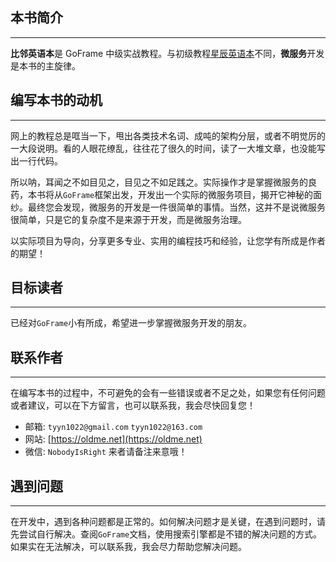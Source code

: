 ## 本书简介
---
**比邻英语本**是 GoFrame 中级实战教程。与初级教程[星辰英语本](https://goframe.org/course/starbook)不同，**微服务**开发是本书的主旋律。

## 编写本书的动机
---
网上的教程总是哐当一下，甩出各类技术名词、成吨的架构分层，或者不明觉厉的一大段说明。看的人眼花缭乱，往往花了很久的时间，读了一大堆文章，也没能写出一行代码。

所以呐，耳闻之不如目见之，目见之不如足践之。实际操作才是掌握微服务的良药，本书将从`GoFrame`框架出发，开发出一个实际的微服务项目，揭开它神秘的面纱。最终您会发现，微服务的开发是一件很简单的事情。当然，这并不是说微服务很简单，只是它的复杂度不是来源于开发，而是微服务治理。

以实际项目为导向，分享更多专业、实用的编程技巧和经验，让您学有所成是作者的期望！

## 目标读者
---
已经对`GoFrame`小有所成，希望进一步掌握微服务开发的朋友。

## 联系作者
---
在编写本书的过程中，不可避免的会有一些错误或者不足之处，如果您有任何问题或者建议，可以在下方留言，也可以联系我，我会尽快回复您！
- 邮箱: `tyyn1022@gmail.com` `tyyn1022@163.com`
- 网站: [https://oldme.net](https://oldme.net)
- 微信: `NobodyIsRight` 来者请备注来意哦！

## 遇到问题
---
在开发中，遇到各种问题都是正常的。如何解决问题才是关键，在遇到问题时，请先尝试自行解决。查阅`GoFrame`文档，使用搜索引擎都是不错的解决问题的方式。如果实在无法解决，可以联系我，我会尽力帮助您解决问题。
